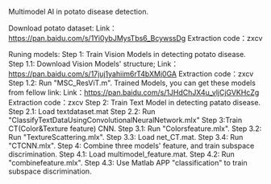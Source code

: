 Multimodel AI in potato disease detection.

Download potato dataset:
Link：https://pan.baidu.com/s/1Yi0ybJMysTbs6_BcywssDg 
Extraction code：zxcv

Runing models:
Step 1: Train Vision Models in detecting potato disease.
      Step 1.1: Download Vision Models' structure;
            Link：https://pan.baidu.com/s/17juj1yahiim6rT4bXMj0GA 
            Extraction code：zxcv
      Step 1.2: Run "MSC_ResViT.m".
      Trained Models, you can get these models from fellow link:
            Link：https://pan.baidu.com/s/1JHdChJX4u_vljCjGVKHcZg 
            Extraction code：zxcv
Step 2: Train Text Model in detecting patato disease.
      Step 2.1: Load textdataset.mat
      Step 2.2: Run "ClassifyTextDataUsingConvolutionalNeuralNetwork.mlx"
Step 3:Train CT(Color&Texture feature) CNN.
      Step 3.1: Run "Colorsfeature.mlx".
      Step 3.2: Run "TextureScattering.mlx".
      Step 3.3: Load net_CT.mat.
      Step 3.4: Run "CTCNN.mlx".
Step 4: Combine three models' feature, and train subspace discrimination.
      Step 4.1: Load multimodel_feature.mat.
      Step 4.2: Run "combinefeature.mlx".
      Step 4.3: Use Matlab APP "classification" to train subspace discrimination.
      
